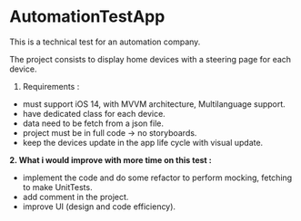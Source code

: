# AutomationTestApp
This is a technical test for an automation company.

The project consists to display home devices with a steering page for each device.

 1. Requirements :
 - must support iOS 14, with MVVM architecture, Multilanguage support.
 - have dedicated class for each device.
 - data need to be fetch from a json file.
 - project must be in full code -> no storyboards.
 - keep the devices update in the app life cycle with visual update.

**2. What i would improve with more time on this test :**
 - implement the code and do some refactor to perform mocking, fetching to make UnitTests.
 - add comment in the project.
 - improve UI (design and code efficiency).
